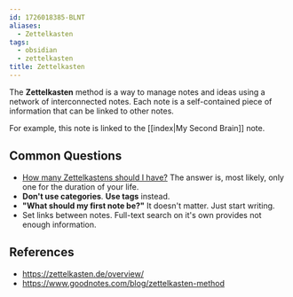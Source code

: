 ```yaml
---
id: 1726018385-BLNT
aliases:
  - Zettelkasten
tags:
  - obsidian
  - zettelkasten
title: Zettelkasten
---
```


The **Zettelkasten** method is a way to manage notes and
ideas using a network of interconnected notes.
Each note is a self-contained piece of information that can be linked to other notes.

For example, this note is linked to the [[index|My Second Brain]] note.

## Common Questions

- [How many Zettelkastens should I have?](https://zettelkasten.de/posts/how-many-zettelkasten/) The answer is, most likely, only one
  for the duration of your life.
- **Don't use categories**. **Use tags** instead.
- **"What should my first note be?"** It doesn't matter. Just start writing.
- Set links between notes. Full-text search on it's own provides not enough information.

## References

- <https://zettelkasten.de/overview/>
- <https://www.goodnotes.com/blog/zettelkasten-method>
